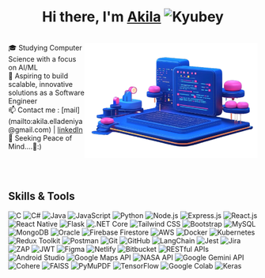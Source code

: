<h1 align="center"> Hi there, I'm <a href="https://www.linkedin.com/in/akila-elladeniya-5a9993217">Akila</a> <img height="40" alt="Kyubey" src="https://raw.githubusercontent.com/innng/innng/master/assets/kyubey.gif"/></h1>
<br>

<img src="https://github.com/AkeeCrescent/AkeeCrescent/blob/main/illustration.png" min-width="300px" max-width="300px" width="350px" align="right"> 
🎓 Studying Computer Science with a focus on AI/ML<br>
🚀 Aspiring to build scalable, innovative solutions as a Software Engineer <br>
📫 Contact me : [mail](mailto:akila.elladeniya@gmail.com) | <a href="https://www.linkedin.com/in/akila-elladeniya-5a9993217">linkedIn</a> <br>
🌱 Seeking Peace of Mind....🤍:)

<br>
<br>
<br>
<br>


## Skills & Tools

![C](https://img.shields.io/badge/-C-333333?logo=c&logoColor=F15A59)
![C#](https://img.shields.io/badge/-C%23-333333?logo=c-sharp&logoColor=F15A59)
![Java](https://img.shields.io/badge/-Java-333333?logo=java&logoColor=F15A59)
![JavaScript](https://img.shields.io/badge/-JavaScript-333333?logo=javascript&logoColor=F15A59)
![Python](https://img.shields.io/badge/-Python-333333?logo=python&logoColor=F15A59)
![Node.js](https://img.shields.io/badge/-Node.js-333333?logo=node.js&logoColor=F15A59)
![Express.js](https://img.shields.io/badge/-Express.js-333333?logo=express&logoColor=F15A59)
![React.js](https://img.shields.io/badge/-React.js-333333?logo=react&logoColor=F15A59)
![React Native](https://img.shields.io/badge/-React%20Native-333333?logo=react&logoColor=F15A59)
![Flask](https://img.shields.io/badge/-Flask-333333?logo=flask&logoColor=F15A59)
![.NET Core](https://img.shields.io/badge/-.NET_Core-333333?logo=dotnet&logoColor=F15A59)
![Tailwind CSS](https://img.shields.io/badge/-Tailwind_CSS-333333?logo=tailwindcss&logoColor=F15A59)
![Bootstrap](https://img.shields.io/badge/-Bootstrap-333333?logo=bootstrap&logoColor=F15A59)
![MySQL](https://img.shields.io/badge/-MySQL-333333?logo=mysql&logoColor=F15A59)
![MongoDB](https://img.shields.io/badge/-MongoDB-333333?logo=mongodb&logoColor=F15A59)
![Oracle](https://img.shields.io/badge/-Oracle-333333?logo=oracle&logoColor=F15A59)
![Firebase Firestore](https://img.shields.io/badge/-Firestore-333333?logo=firebase&logoColor=F15A59)
![AWS](https://img.shields.io/badge/-AWS-333333?logo=amazonaws&logoColor=F15A59)
![Docker](https://img.shields.io/badge/-Docker-333333?logo=docker&logoColor=F15A59)
![Kubernetes](https://img.shields.io/badge/-Kubernetes-333333?logo=kubernetes&logoColor=F15A59)
![Redux Toolkit](https://img.shields.io/badge/-Redux_Toolkit-333333?logo=redux&logoColor=F15A59)
![Postman](https://img.shields.io/badge/-Postman-333333?logo=postman&logoColor=F15A59)
![Git](https://img.shields.io/badge/-Git-333333?logo=git&logoColor=F15A59)
![GitHub](https://img.shields.io/badge/-GitHub-333333?logo=github&logoColor=F15A59)
![LangChain](https://img.shields.io/badge/-LangChain-333333?logo=langchain&logoColor=F15A59)
![Jest](https://img.shields.io/badge/-Jest-333333?logo=jest&logoColor=F15A59)
![Jira](https://img.shields.io/badge/-Jira-333333?logo=jira&logoColor=F15A59)
![ZAP](https://img.shields.io/badge/-OWASP_ZAP-333333?logo=OWASP&logoColor=F15A59)
![JWT](https://img.shields.io/badge/-JWT-333333?logo=jsonwebtokens&logoColor=F15A59)
![Figma](https://img.shields.io/badge/-Figma-333333?logo=figma&logoColor=F15A59)
![Netlify](https://img.shields.io/badge/-Netlify-333333?logo=netlify&logoColor=F15A59)
![Bitbucket](https://img.shields.io/badge/-Bitbucket-333333?logo=bitbucket&logoColor=F15A59)
![RESTful APIs](https://img.shields.io/badge/-RESTful_APIs-333333?logo=spring&logoColor=F15A59)
![Android Studio](https://img.shields.io/badge/-Android_Studio-333333?logo=android-studio&logoColor=F15A59)
![Google Maps API](https://img.shields.io/badge/-Google_Maps_API-333333?logo=google-maps&logoColor=F15A59)
![NASA API](https://img.shields.io/badge/-NASA_APIs-333333?logo=nasa&logoColor=F15A59)
![Google Gemini API](https://img.shields.io/badge/-Gemini_API-333333?logo=google&logoColor=F15A59)
![Cohere](https://img.shields.io/badge/-Cohere-333333?logo=cohere&logoColor=F15A59)
![FAISS](https://img.shields.io/badge/-FAISS-333333?logo=faiss&logoColor=F15A59)
![PyMuPDF](https://img.shields.io/badge/-PyMuPDF-333333?logo=python&logoColor=F15A59)
![TensorFlow](https://img.shields.io/badge/-TensorFlow-333333?logo=tensorflow&logoColor=F15A59)
![Google Colab](https://img.shields.io/badge/-Google_Colab-333333?logo=googlecolab&logoColor=F15A59)
![Keras](https://img.shields.io/badge/-Keras-333333?logo=keras&logoColor=F15A59)


